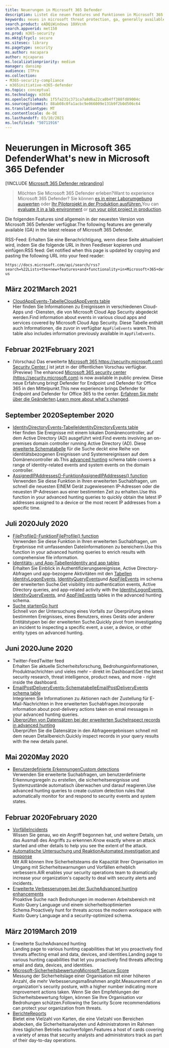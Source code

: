 ```yaml
---
title: Neuerungen in Microsoft 365 Defender
description: Listet die neuen Features und Funktionen in Microsoft 365 Defender auf.
keywords: neues in microsoft threat protection, ga, generally available, capabilities, available, new
search.product: eADQiWindows 10XVcnh
search.appverid: met150
ms.prod: m365-security
ms.mktglfcycl: secure
ms.sitesec: library
ms.pagetype: security
ms.author: macapara
author: mjcaparas
ms.localizationpriority: medium
manager: dansimp
audience: ITPro
ms.collection:
- M365-security-compliance
- m365initiative-m365-defender
ms.topic: conceptual
ms.technology: m365d
ms.openlocfilehash: 1f5fa231c371ca7a8d6a22ca0b4ff388fd89004c
ms.sourcegitcommit: 88ab08c0fa1acbc9e066009e131b9f2b0d506c64
ms.translationtype: MT
ms.contentlocale: de-DE
ms.lasthandoff: 03/10/2021
ms.locfileid: "50711916"
---
```

# <a name="whats-new-in-microsoft-365-defender"></a><span data-ttu-id="0d16e-104">Neuerungen in Microsoft 365 Defender</span><span class="sxs-lookup"><span data-stu-id="0d16e-104">What's new in Microsoft 365 Defender</span></span>

[!INCLUDE [Microsoft 365 Defender rebranding](../includes/microsoft-defender.md)]

> <span data-ttu-id="0d16e-105">Möchten Sie Microsoft 365 Defender erleben?</span><span class="sxs-lookup"><span data-stu-id="0d16e-105">Want to experience Microsoft 365 Defender?</span></span> <span data-ttu-id="0d16e-106">Sie können [es in einer Laborumgebung auswerten](https://aka.ms/mtp-trial-lab) oder [Ihr Pilotprojekt in der Produktion ausführen.](https://aka.ms/m365d-pilotplaybook)</span><span class="sxs-lookup"><span data-stu-id="0d16e-106">You can [evaluate it in a lab environment](https://aka.ms/mtp-trial-lab) or [run your pilot project in production](https://aka.ms/m365d-pilotplaybook).</span></span>
>

<span data-ttu-id="0d16e-107">Die folgenden Features sind allgemein in der neuesten Version von Microsoft 365 Defender verfügbar.</span><span class="sxs-lookup"><span data-stu-id="0d16e-107">The following features are generally available (GA) in the latest release of Microsoft 365 Defender.</span></span>

<span data-ttu-id="0d16e-108">RSS-Feed: Erhalten Sie eine Benachrichtigung, wenn diese Seite aktualisiert wird, indem Sie die folgende URL in Ihren Feedleser kopieren und einfügen:</span><span class="sxs-lookup"><span data-stu-id="0d16e-108">RSS feed: Get notified when this page is updated by copying and pasting the following URL into your feed reader:</span></span>
```http
https://docs.microsoft.com/api/search/rss?search=%22Lists+the+new+features+and+functionality+in+Microsoft+365+defender%22&locale=en-us
```

## <a name="march-2021"></a><span data-ttu-id="0d16e-109">März 2021</span><span class="sxs-lookup"><span data-stu-id="0d16e-109">March 2021</span></span>
- [<span data-ttu-id="0d16e-110">CloudAppEvents-Tabelle</span><span class="sxs-lookup"><span data-stu-id="0d16e-110">CloudAppEvents table</span></span>](advanced-hunting-cloudappevents-table.md) <br><span data-ttu-id="0d16e-111">Hier finden Sie Informationen zu Ereignissen in verschiedenen Cloud-Apps und -Diensten, die von Microsoft Cloud App Security abgedeckt werden.</span><span class="sxs-lookup"><span data-stu-id="0d16e-111">Find information about events in various cloud apps and services covered by Microsoft Cloud App Security.</span></span> <span data-ttu-id="0d16e-112">Diese Tabelle enthält auch Informationen, die zuvor in verfügbar `AppFileEvents` waren.</span><span class="sxs-lookup"><span data-stu-id="0d16e-112">This table also includes information previously available in `AppFileEvents`.</span></span>
## <a name="february-2021"></a><span data-ttu-id="0d16e-113">Februar 2021</span><span class="sxs-lookup"><span data-stu-id="0d16e-113">February 2021</span></span>
- <span data-ttu-id="0d16e-114">(Vorschau) Das erweiterte [Microsoft 365 https://security.microsoft.com) Security Center (](https://security.microsoft.com) ist jetzt in der öffentlichen Vorschau verfügbar.</span><span class="sxs-lookup"><span data-stu-id="0d16e-114">(Preview) The enhanced [Microsoft 365 security center (https://security.microsoft.com)](https://security.microsoft.com) is now available in public preview.</span></span> <span data-ttu-id="0d16e-115">Diese neue Erfahrung bringt Defender for Endpoint und Defender für Office 365 in den Mittelpunkt.</span><span class="sxs-lookup"><span data-stu-id="0d16e-115">This new experience brings Defender for Endpoint and Defender for Office 365 to the center.</span></span> <span data-ttu-id="0d16e-116">[Erfahren Sie mehr über die Geänderten](https://docs.microsoft.com/microsoft-365/security/mtp/overview-security-center).</span><span class="sxs-lookup"><span data-stu-id="0d16e-116">[Learn more about what's changed](https://docs.microsoft.com/microsoft-365/security/mtp/overview-security-center).</span></span>

## <a name="september-2020"></a><span data-ttu-id="0d16e-117">September 2020</span><span class="sxs-lookup"><span data-stu-id="0d16e-117">September 2020</span></span>
- [<span data-ttu-id="0d16e-118">IdentityDirectoryEvents-Tabelle</span><span class="sxs-lookup"><span data-stu-id="0d16e-118">IdentityDirectoryEvents table</span></span>](advanced-hunting-identitydirectoryevents-table.md) <br> <span data-ttu-id="0d16e-119">Hier finden Sie Ereignisse mit einem lokalen Domänencontroller, auf dem Active Directory (AD) ausgeführt wird.</span><span class="sxs-lookup"><span data-stu-id="0d16e-119">Find events involving an on-premises domain controller running Active Directory (AD).</span></span> <span data-ttu-id="0d16e-120">Diese [erweiterte Schematabelle](advanced-hunting-overview.md) für die Suche deckt eine Reihe von identitätsbezogenen Ereignissen und Systemereignissen auf dem Domänencontroller ab.</span><span class="sxs-lookup"><span data-stu-id="0d16e-120">This [advanced hunting](advanced-hunting-overview.md) schema table covers a range of identity-related events and system events on the domain controller.</span></span>
- [<span data-ttu-id="0d16e-121">AssignedIPAddresses()-Funktion</span><span class="sxs-lookup"><span data-stu-id="0d16e-121">AssignedIPAddresses() function</span></span>](advanced-hunting-assignedipaddresses-function.md) <br> <span data-ttu-id="0d16e-122">Verwenden Sie diese Funktion in Ihren erweiterten Suchabfragen, um schnell die neuesten EINEM Gerät zugewiesenen IP-Adressen oder die neuesten IP-Adressen aus einer bestimmten Zeit zu erhalten.</span><span class="sxs-lookup"><span data-stu-id="0d16e-122">Use this function in your advanced hunting queries to quickly obtain the latest IP addresses assigned to a device or the most recent IP addresses from a specific time.</span></span>

## <a name="july-2020"></a><span data-ttu-id="0d16e-123">Juli 2020</span><span class="sxs-lookup"><span data-stu-id="0d16e-123">July 2020</span></span>
- [<span data-ttu-id="0d16e-124">FileProfile()-Funktion</span><span class="sxs-lookup"><span data-stu-id="0d16e-124">FileProfile() function</span></span>](advanced-hunting-fileprofile-function.md) <br> <span data-ttu-id="0d16e-125">Verwenden Sie diese Funktion in Ihren erweiterten Suchabfragen, um Ergebnisse mit umfassenden Dateiinformationen zu bereichern.</span><span class="sxs-lookup"><span data-stu-id="0d16e-125">Use this function in your advanced hunting queries to enrich results with comprehensive file information.</span></span>
- [<span data-ttu-id="0d16e-126">Identitäts- und App-Tabellen</span><span class="sxs-lookup"><span data-stu-id="0d16e-126">Identity and app tables</span></span>](advanced-hunting-schema-tables.md)<br> <span data-ttu-id="0d16e-127">Erhalten Sie Einblick in Authentifizierungsereignisse, Active Directory-Abfragen und app-bezogene Aktivitäten mit den [Tabellen IdentityLogonEvents,](advanced-hunting-identitylogonevents-table.md) [IdentityQueryEvents](advanced-hunting-identityqueryevents-table.md)und [AppFileEvents](advanced-hunting-appfileevents-table.md) im schema der erweiterten Suche.</span><span class="sxs-lookup"><span data-stu-id="0d16e-127">Get visibility into authentication events, Active Directory queries, and app-related activity with the [IdentityLogonEvents](advanced-hunting-identitylogonevents-table.md), [IdentityQueryEvents](advanced-hunting-identityqueryevents-table.md), and [AppFileEvents](advanced-hunting-appfileevents-table.md) tables in the advanced hunting schema.</span></span>
- [<span data-ttu-id="0d16e-128">Suche starten</span><span class="sxs-lookup"><span data-stu-id="0d16e-128">Go hunt</span></span>](advanced-hunting-go-hunt.md)<br> <span data-ttu-id="0d16e-129">Schnell von der Untersuchung eines Vorfalls zur Überprüfung eines bestimmten Ereignisses, eines Benutzers, eines Geräts oder anderer Entitätstypen bei der erweiterten Suche.</span><span class="sxs-lookup"><span data-stu-id="0d16e-129">Quickly pivot from investigating an incident to inspecting a specific event, a user, a device, or other entity types on advanced hunting.</span></span>

## <a name="june-2020"></a><span data-ttu-id="0d16e-130">Juni 2020</span><span class="sxs-lookup"><span data-stu-id="0d16e-130">June 2020</span></span>
- <span data-ttu-id="0d16e-131">Twitter-Feed</span><span class="sxs-lookup"><span data-stu-id="0d16e-131">Twitter feed</span></span> <br> <span data-ttu-id="0d16e-132">Erhalten Sie aktuelle Sicherheitsforschung, Bedrohungsinformationen, Produktnachrichten und vieles mehr – direkt im Dashboard.</span><span class="sxs-lookup"><span data-stu-id="0d16e-132">Get the latest security research, threat intelligence, product news, and more - right inside the dashboard.</span></span>
- [<span data-ttu-id="0d16e-133">EmailPostDeliveryEvents-Schematabelle</span><span class="sxs-lookup"><span data-stu-id="0d16e-133">EmailPostDeliveryEvents schema table</span></span>](advanced-hunting-emailpostdeliveryevents-table.md) <br> <span data-ttu-id="0d16e-134">Integrieren Sie Informationen zu Aktionen nach der Zustellung für E-Mail-Nachrichten in Ihre erweiterten Suchabfragen.</span><span class="sxs-lookup"><span data-stu-id="0d16e-134">Incorporate information about post-delivery actions taken on email messages in your advanced hunting queries.</span></span>
- [<span data-ttu-id="0d16e-135">Überprüfen von Datensätzen bei der erweiterten Suche</span><span class="sxs-lookup"><span data-stu-id="0d16e-135">Inspect records in advanced hunting</span></span>](advanced-hunting-query-results.md#drill-down-from-query-results) <br> <span data-ttu-id="0d16e-136">Überprüfen Sie die Datensätze in den Abfrageergebnissen schnell mit dem neuen Detailbereich.</span><span class="sxs-lookup"><span data-stu-id="0d16e-136">Quickly inspect records in your query results with the new details panel.</span></span>

## <a name="may-2020"></a><span data-ttu-id="0d16e-137">Mai 2020</span><span class="sxs-lookup"><span data-stu-id="0d16e-137">May 2020</span></span>
- [<span data-ttu-id="0d16e-138">Benutzerdefinierte Erkennungen</span><span class="sxs-lookup"><span data-stu-id="0d16e-138">Custom detections</span></span>](custom-detections-overview.md) <br> <span data-ttu-id="0d16e-139">Verwenden Sie erweiterte Suchabfragen, um benutzerdefinierte Erkennungsregeln zu erstellen, die sicherheitsereignisse und Systemzustände automatisch überwachen und darauf reagieren.</span><span class="sxs-lookup"><span data-stu-id="0d16e-139">Use advanced hunting queries to create custom detection rules that automatically monitor for and respond to security events and system states.</span></span>

## <a name="february-2020"></a><span data-ttu-id="0d16e-140">Februar 2020</span><span class="sxs-lookup"><span data-stu-id="0d16e-140">February 2020</span></span>
- [<span data-ttu-id="0d16e-141">Vorfälle</span><span class="sxs-lookup"><span data-stu-id="0d16e-141">Incidents</span></span>](incidents-overview.md) <br> <span data-ttu-id="0d16e-142">Wissen Sie genau, wo ein Angriff begonnen hat, und weitere Details, um das Ausmaß des Angriffs zu erkennen.</span><span class="sxs-lookup"><span data-stu-id="0d16e-142">Know exactly where an attack started and other details to help you see the extent of the attack.</span></span>
- [<span data-ttu-id="0d16e-143">Automatische Untersuchung und Reaktion</span><span class="sxs-lookup"><span data-stu-id="0d16e-143">Automated investigation and response</span></span>](mtp-autoir.md) <br> <span data-ttu-id="0d16e-144">Mit AIR können Ihre Sicherheitsteams die Kapazität Ihrer Organisation im Umgang mit Sicherheitswarnungen und Vorfällen erheblich verbessern.</span><span class="sxs-lookup"><span data-stu-id="0d16e-144">AIR enables your security operations team to dramatically increase your organization's capacity to deal with security alerts and incidents.</span></span>
- [<span data-ttu-id="0d16e-145">Erweiterte Verbesserungen bei der Suche</span><span class="sxs-lookup"><span data-stu-id="0d16e-145">Advanced hunting enhancements</span></span>](advanced-hunting-overview.md) <br> <span data-ttu-id="0d16e-146">Proaktive Suche nach Bedrohungen im modernen Arbeitsbereich mit Kusto Query Language und einem sicherheitsoptimierten Schema.</span><span class="sxs-lookup"><span data-stu-id="0d16e-146">Proactively hunt for threats across the modern workspace with Kusto Query Language and a security-optimized schema.</span></span>

## <a name="march-2019"></a><span data-ttu-id="0d16e-147">März 2019</span><span class="sxs-lookup"><span data-stu-id="0d16e-147">March 2019</span></span>
- <span data-ttu-id="0d16e-148">Erweiterte Suche</span><span class="sxs-lookup"><span data-stu-id="0d16e-148">Advanced hunting</span></span> <br> <span data-ttu-id="0d16e-149">Landing page to various hunting capabilities that let you proactively find threats affecting email and data, devices, and identities.</span><span class="sxs-lookup"><span data-stu-id="0d16e-149">Landing page to various hunting capabilities that let you proactively find threats affecting email and data, devices, and identities.</span></span>
- [<span data-ttu-id="0d16e-150">Microsoft-Sicherheitsbewertung</span><span class="sxs-lookup"><span data-stu-id="0d16e-150">Microsoft Secure Score</span></span>](microsoft-secure-score.md) <br> <span data-ttu-id="0d16e-151">Messung der Sicherheitslage einer Organisation mit einer höheren Anzahl, die mehr Verbesserungsmaßnahmen angibt.</span><span class="sxs-lookup"><span data-stu-id="0d16e-151">Measurement of an organization's security posture, with a higher number indicating more improvement actions taken.</span></span> <span data-ttu-id="0d16e-152">Wenn Sie den Empfehlungen der Sicherheitsbewertung folgen, können Sie Ihre Organisation vor Bedrohungen schützen.</span><span class="sxs-lookup"><span data-stu-id="0d16e-152">Following the Security Score recommendations can protect your organization from threats.</span></span> 
- [<span data-ttu-id="0d16e-153">Berichte</span><span class="sxs-lookup"><span data-stu-id="0d16e-153">Reports</span></span>](monitoring-and-reporting.md) <br>  <span data-ttu-id="0d16e-154">Bietet eine Vielzahl von Karten, die eine Vielzahl von Bereichen abdecken, die Sicherheitsanalysten und Administratoren im Rahmen ihres täglichen Betriebs nachverfolgen.</span><span class="sxs-lookup"><span data-stu-id="0d16e-154">Features a host of cards covering a variety of areas that security analysts and administrators track as part of their day-to-day operations.</span></span>
